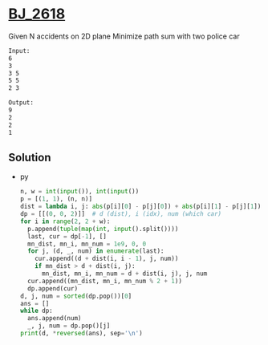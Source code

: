 # [BJ_2618](https://acmicpc.net/problem/2618)

Given N accidents on 2D plane
Minimize path sum with two police car

```txt
Input:
6
3
3 5
5 5
2 3

Output:
9
2
2
1
```

## Solution

* py

  ```py
  n, w = int(input()), int(input())
  p = [(1, 1), (n, n)]
  dist = lambda i, j: abs(p[i][0] - p[j][0]) + abs(p[i][1] - p[j][1])
  dp = [[(0, 0, 2)]]  # d (dist), i (idx), num (which car)
  for i in range(2, 2 + w):
    p.append(tuple(map(int, input().split())))
    last, cur = dp[-1], []
    mn_dist, mn_i, mn_num = 1e9, 0, 0
    for j, (d, _, num) in enumerate(last):
      cur.append((d + dist(i, i - 1), j, num))
      if mn_dist > d + dist(i, j):
        mn_dist, mn_i, mn_num = d + dist(i, j), j, num
    cur.append((mn_dist, mn_i, mn_num % 2 + 1))
    dp.append(cur)
  d, j, num = sorted(dp.pop())[0]
  ans = []
  while dp:
    ans.append(num)
    _, j, num = dp.pop()[j]
  print(d, *reversed(ans), sep='\n')
  ```
